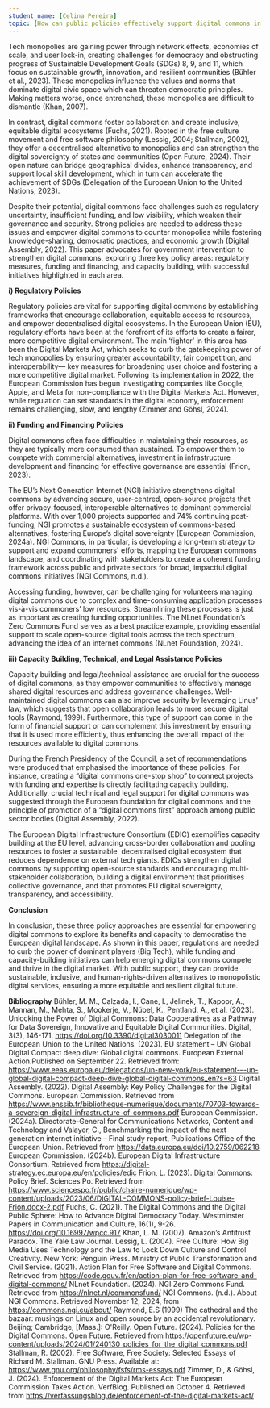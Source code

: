 ```yaml
---
student_name: [Celina Pereira]
topic: [How can public policies effectively support digital commons in democratising the European digital landscape?]
---
```

Tech monopolies are gaining power through network effects, economies of scale, and user lock-in, creating challenges for democracy and obstructing progress of Sustainable Development Goals (SDGs) 8, 9, and 11, which focus on sustainable growth, innovation, and resilient communities (Bühler et al., 2023). These monopolies influence the values and norms that dominate digital civic space which can threaten democratic principles. Making matters worse, once entrenched, these monopolies are difficult to dismantle (Khan, 2007).


In contrast, digital commons foster collaboration and create inclusive, equitable digital ecosystems (Fuchs, 2021). Rooted in the free culture movement and free software philosophy (Lessig, 2004; Stallman, 2002), they offer a decentralised alternative to monopolies and can strengthen the digital sovereignty of states and communities (Open Future, 2024). Their open nature can bridge geographical divides, enhance transparency, and support local skill development, which in turn  can accelerate the achievement of SDGs (Delegation of the European Union to the United Nations, 2023).


Despite their potential, digital commons face challenges such as regulatory uncertainty, insufficient funding, and low visibility, which weaken their governance and security. Strong policies are needed to address these issues and empower digital commons to counter monopolies while fostering knowledge-sharing, democratic practices, and economic growth (Digital Assembly, 2022). This paper advocates for government intervention to strengthen digital commons, exploring three key policy areas: regulatory measures, funding and financing, and capacity building, with successful initiatives highlighted in each area.


**i) Regulatory Policies**

Regulatory policies are vital for supporting digital commons by establishing frameworks that encourage collaboration, equitable access to resources, and empower decentralised digital ecosystems. In the European Union (EU), regulatory efforts have been at the forefront of its efforts to create a fairer, more competitive digital environment.
The main ‘fighter’ in this area has been the Digital Markets Act, which seeks to curb the gatekeeping power of tech monopolies by ensuring greater accountability, fair competition, and interoperability— key measures for broadening user choice and fostering a more competitive digital market. Following its implementation in 2022, the European Commission has begun investigating companies like Google, Apple, and Meta for non-compliance with the Digital Markets Act. However, while regulation can set standards in the digital economy, enforcement remains challenging, slow, and lengthy (Zimmer and Göhsl, 2024).


**ii) Funding and Financing Policies**

Digital commons often face difficulties in maintaining their resources, as they are typically more consumed than sustained. To empower them to compete with commercial alternatives, investment in infrastructure development and financing for effective governance are essential (Frion, 2023).


The EU’s Next Generation Internet (NGI) initiative strengthens digital commons by advancing secure, user-centred, open-source projects that offer privacy-focused, interoperable alternatives to dominant commercial platforms. With over 1,000 projects supported and 74% continuing post-funding, NGI promotes a sustainable ecosystem of commons-based alternatives, fostering Europe’s digital sovereignty (European Commission, 2024a). NGI Commons, in particular, is developing a long-term strategy to support and expand commoners' efforts, mapping the European commons landscape, and coordinating with stakeholders to create a coherent funding framework across public and private sectors for broad, impactful digital commons initiatives (NGI Commons, n.d.).


Accessing funding, however, can be challenging for volunteers managing digital commons due to complex and time-consuming application processes vis-à-vis commoners’ low resources. Streamlining these processes is just as important as creating funding opportunities. The NLnet Foundation’s Zero Commons Fund serves as a best practice example, providing essential support to scale open-source digital tools across the tech spectrum, advancing the idea of an internet commons (NLnet Foundation, 2024).


**iii) Capacity Building, Technical, and Legal Assistance Policies**

Capacity building and legal/technical assistance are crucial for the success of digital commons, as they empower communities to effectively manage shared digital resources and address governance challenges. Well-maintained digital commons can also improve security by leveraging Linus’ law, which suggests that open collaboration leads to more secure digital tools (Raymond, 1999). Furthermore, this type of support can come in the form of financial support or can complement this investment by ensuring that it is used more efficiently, thus enhancing the overall impact of the resources available to digital commons.


During the French Presidency of the Council, a set of recommendations were produced that emphasised the importance of these policies. For instance, creating a “digital commons one-stop shop” to connect projects with funding and expertise is directly facilitating capacity building. Additionally, crucial technical and legal support for digital commons was suggested through the European foundation for digital commons and the principle of promotion of a “digital commons first” approach among public sector bodies (Digital Assembly, 2022). 


The European Digital Infrastructure Consortium (EDIC) exemplifies capacity building at the EU level, advancing cross-border collaboration and pooling resources to foster a sustainable, decentralised digital ecosystem that reduces dependence on external tech giants. EDICs strengthen digital commons by supporting open-source standards and encouraging multi-stakeholder collaboration, building a digital environment that prioritises collective governance, and that promotes EU digital sovereignty, transparency, and accessibility.

**Conclusion**

In conclusion, these three policy approaches are essential for empowering digital commons to explore its benefits and capacity to democratise the European digital landscape. As shown in this paper, regulations are needed to curb the power of dominant players (Big Tech), while funding and capacity-building initiatives can help emerging digital commons compete and thrive in the digital market. With public support, they can provide sustainable, inclusive, and human-rights-driven alternatives to monopolistic digital services, ensuring a more equitable and resilient digital future.

**Bibliography**
Bühler, M. M., Calzada, I., Cane, I., Jelinek, T., Kapoor, A., Mannan, M., Mehta, S., Mookerje, V., Nübel, K., Pentland, A., et al. (2023). Unlocking the Power of Digital Commons: Data Cooperatives as a Pathway for Data Sovereign, Innovative and Equitable Digital Communities. Digital, 3(3), 146-171. https://doi.org/10.3390/digital3030011
Delegation of the European Union to the United Nations. (2023). EU statement – UN Global Digital Compact deep dive: Global digital commons. European External Action.Published on September 22. Retrieved from: https://www.eeas.europa.eu/delegations/un-new-york/eu-statement-–-un-global-digital-compact-deep-dive-global-digital-commons_en?s=63
Digital Assembly. (2022). Digital Assembly: Key Policy Challenges for the Digital Commons. European Commission. Retrieved from https://www.enssib.fr/bibliotheque-numerique/documents/70703-towards-a-sovereign-digital-infrastructure-of-commons.pdf
European Commission. (2024a). Directorate-General for Communications Networks, Content and Technology and Valayer, C., Benchmarking the impact of the next generation internet initiative – Final study report, Publications Office of the European Union. Retrieved from https://data.europa.eu/doi/10.2759/062218
European Commission. (2024b). European Digital Infrastructure Consortium. Retrieved from https://digital-strategy.ec.europa.eu/en/policies/edic
Frion, L. (2023). Digital Commons: Policy Brief. Sciences Po. Retrieved from https://www.sciencespo.fr/public/chaire-numerique/wp-content/uploads/2023/06/DIGITAL-COMMONS-policy-brief-Louise-Frion.docx-2.pdf
Fuchs, C. (2021). The Digital Commons and the Digital Public Sphere: How to Advance Digital Democracy Today. Westminster Papers in Communication and Culture, 16(1), 9-26. https://doi.org/10.16997/wpcc.917
Khan, L. M. (2007). Amazon’s Antitrust Paradox. The Yale Law Journal.
Lessig, L. (2004). Free Culture: How Big Media Uses Technology and the Law to Lock Down Culture and Control Creativity. New York: Penguin Press.
Ministry of Public Transformation and Civil Service. (2021). Action Plan for Free Software and Digital Commons. Retrieved from https://code.gouv.fr/en/action-plan-for-free-software-and-digital-commons/
NLnet Foundation. (2024). NGI Zero Commons Fund. Retrieved from https://nlnet.nl/commonsfund/
NGI Commons. (n.d.). About NGI Commons. Retrieved November 12, 2024, from https://commons.ngi.eu/about/
Raymond, E.S (1999) The cathedral and the bazaar: musings on Linux and open source by an accidental revolutionary. Beijing; Cambridge, [Mass.]: O'Reilly.
Open Future. (2024). Policies for the Digital Commons. Open Future. Retrieved from https://openfuture.eu/wp-content/uploads/2024/01/240130_policies_for_the_digital_commons.pdf
Stallman, R. (2002). Free Software, Free Society: Selected Essays of Richard M. Stallman. GNU Press. Available at: https://www.gnu.org/philosophy/fsfs/rms-essays.pdf
Zimmer, D., & Göhsl, J. (2024). Enforcement of the Digital Markets Act: The European Commission Takes Action. VerfBlog. Published on October 4. Retrieved from https://verfassungsblog.de/enforcement-of-the-digital-markets-act/
